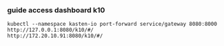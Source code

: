### guide access dashboard k10
```
kubectl --namespace kasten-io port-forward service/gateway 8080:8000
http://127.0.0.1:8080/k10/#/
http://172.20.10.91:8080/k10/#/

```

